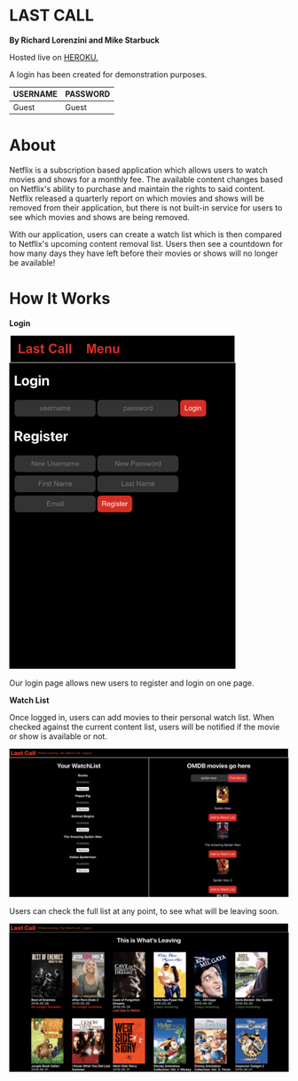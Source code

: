 # LAST CALL 

**By Richard Lorenzini and Mike Starbuck**

Hosted live on <a href="https://unogs-lastcall.herokuapp.com/">HEROKU.</a> 

A login has been created for demonstration purposes.

| USERNAME  | PASSWORD |
| :--- | :--- |
| Guest | Guest |

# About 

Netflix is a subscription based application which allows users to watch movies and shows for a monthly fee. The available content changes based on Netflix's ability to purchase and maintain the rights to said content. Netflix released a quarterly report on which movies and shows will be removed from their application, but there is not built-in service for users to see which movies and shows are being removed. 

With our application, users can create a watch list which is then compared to Netflix's upcoming content removal list. Users then see a countdown for how many days they have left before their movies or shows will no longer be available! 

# How It Works 

**Login** 
 
<img height="600px" src="images/mobileLogin.png"/> 

Our login page allows new users to register and login on one page. 

**Watch List** 

Once logged in, users can add movies to their personal watch list. When checked against the current content list, users will be notified if the movie or show is available or not.

<img src="images/deskWatch.png"/>


Users can check the full list at any point, to see what will be leaving soon.

<img src="images/deskLeaving.png"/>

